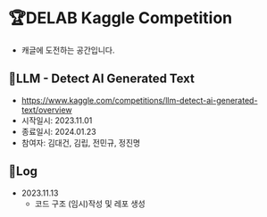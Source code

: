 # 🏆DELAB Kaggle Competition
- 캐글에 도전하는 공간입니다.

## 🎯LLM - Detect AI Generated Text
- https://www.kaggle.com/competitions/llm-detect-ai-generated-text/overview
- 시작일시: 2023.11.01
- 종료일시: 2024.01.23
- 참여자: 김대건, 김립, 전민규, 정진명

## 💾Log
- 2023.11.13
  - 코드 구조 (임시)작성 및 레포 생성
